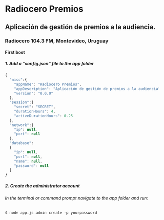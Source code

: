 # Radiocero Premios
## Aplicación de gestión de premios a la audiencia.
### Radiocero 104.3 FM, Montevideo, Uruguay



#### First boot
##### 1. Add a "config.json" file to the app folder
```javascript
{
  "misc":{
    "appName": "Radiocero Premios",
    "appDescription": "Aplicación de gestión de premios a la audiencia",
    "version": "0.0.0"
  },
  "session":{
    "secret": "SECRET",
    "durationHours": 4,
    "activeDurationHours": 0.25
  },
  "network":{
    "ip": null,
    "port": null
  },
  "database":
  {
    "ip": null,
    "port": null,
    "name": null,
    "password": null
  }
}
```
##### 2. Create the administrator account
###### In the terminal or command prompt navigate to the app folder and run:
```
$ node app.js admin create -p yourpassword
```